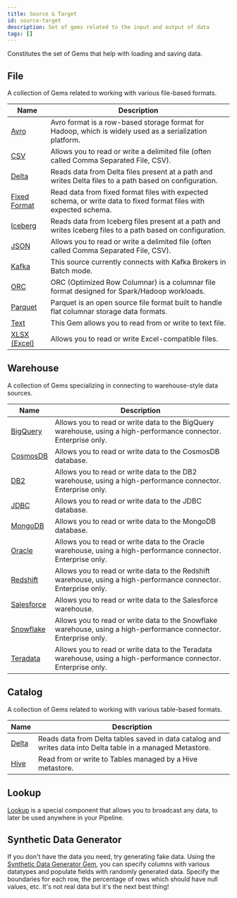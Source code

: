 ```yaml
---
title: Source & Target
id: source-target
description: Set of gems related to the input and output of data
tags: []
---
```


Constitutes the set of Gems that help with loading and saving data.

## File

A collection of Gems related to working with various file-based formats.

| Name                                | Description                                                                                                       |
| ----------------------------------- | ----------------------------------------------------------------------------------------------------------------- |
| [Avro](./file/avro)                 | Avro format is a row-based storage format for Hadoop, which is widely used as a serialization platform.           |
| [CSV](./file/csv)                   | Allows you to read or write a delimited file (often called Comma Separated File, CSV).                            |
| [Delta](./file/delta)               | Reads data from Delta files present at a path and writes Delta files to a path based on configuration.            |
| [Fixed Format](./file/fixed-format) | Read data from fixed format files with expected schema, or write data to fixed format files with expected schema. |
| [Iceberg](./file/iceberg)           | Reads data from Iceberg files present at a path and writes Iceberg files to a path based on configuration.        |
| [JSON](./file/json)                 | Allows you to read or write a delimited file (often called Comma Separated File, CSV).                            |
| [Kafka](./file/kafka)               | This source currently connects with Kafka Brokers in Batch mode.                                                  |
| [ORC](./file/orc)                   | ORC (Optimized Row Columnar) is a columnar file format designed for Spark/Hadoop workloads.                       |
| [Parquet](./file/parquet)           | Parquet is an open source file format built to handle flat columnar storage data formats.                         |
| [Text](./file/text)                 | This Gem allows you to read from or write to text file.                                                           |
| [XLSX (Excel)](./file/xlsx)         | Allows you to read or write Excel-compatible files.                                                               |

## Warehouse

A collection of Gems specializing in connecting to warehouse-style data sources.

| Name                                 | Description                                                                                                       |
| ------------------------------------ | ----------------------------------------------------------------------------------------------------------------- |
| [BigQuery](./warehouse/bigquery)     | Allows you to read or write data to the BigQuery warehouse, using a high-performance connector. Enterprise only.  |
| [CosmosDB](./warehouse/cosmos)       | Allows you to read or write data to the CosmosDB database.                                                        |
| [DB2](./warehouse/db2)               | Allows you to read or write data to the DB2 warehouse, using a high-performance connector. Enterprise only.       |
| [JDBC](./warehouse/jdbc)             | Allows you to read or write data to the JDBC database.                                                            |
| [MongoDB](./warehouse/mongodb)       | Allows you to read or write data to the MongoDB database.                                                         |
| [Oracle](./warehouse/oracle)         | Allows you to read or write data to the Oracle warehouse, using a high-performance connector. Enterprise only.    |
| [Redshift](./warehouse/redshift)     | Allows you to read or write data to the Redshift warehouse, using a high-performance connector. Enterprise only.  |
| [Salesforce](./warehouse/salesforce) | Allows you to read or write data to the Salesforce warehouse.                                                     |
| [Snowflake](./warehouse/snowflake)   | Allows you to read or write data to the Snowflake warehouse, using a high-performance connector. Enterprise only. |
| [Teradata](./warehouse/teradata)     | Allows you to read or write data to the Teradata warehouse, using a high-performance connector. Enterprise only.  |

## Catalog

A collection of Gems related to working with various table-based formats.

| Name                           | Description                                                                                                 |
| ------------------------------ | ----------------------------------------------------------------------------------------------------------- |
| [Delta](./catalog-table/delta) | Reads data from Delta tables saved in data catalog and writes data into Delta table in a managed Metastore. |
| [Hive](./catalog-table/hive)   | Read from or write to Tables managed by a Hive metastore.                                                   |

## Lookup

[Lookup](/docs/Spark/gems/source-target/advanced/lookup.md) is a special component that allows you to broadcast any data, to later be used anywhere in your Pipeline.

## Synthetic Data Generator

If you don't have the data you need, try generating fake data. Using the [Synthetic Data Generator Gem](/docs/Spark/gems/source-target/advanced/synthetic-data-generator.md), you can specify columns with various datatypes and populate fields with randomly generated data. Specify the boundaries for each row, the percentage of rows which should have null values, etc. It's not real data but it's the next best thing!
